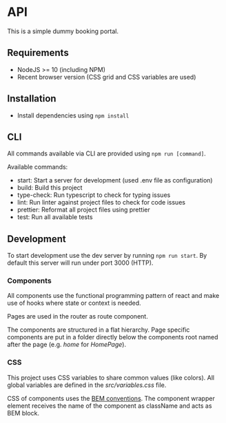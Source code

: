 # API

This is a simple dummy booking portal.

## Requirements

- NodeJS >= 10 (including NPM)
- Recent browser version (CSS grid and CSS variables are used)

## Installation

- Install dependencies using `npm install`

## CLI

All commands available via CLI are provided using `npm run [command]`.

Available commands:

- start: Start a server for development (used .env file as configuration)
- build: Build this project
- type-check: Run typescript to check for typing issues
- lint: Run linter against project files to check for code issues
- prettier: Reformat all project files using prettier
- test: Run all available tests

## Development

To start development use the dev server by running `npm run start`.
By default this server will run under port 3000 (HTTP).

### Components

All components use the functional programming pattern of react and make use of hooks where state or context is needed.

Pages are used in the router as route component.

The components are structured in a flat hierarchy.
Page specific components are put in a folder directly below the components root named after the page (e.g. _home_ for _HomePage_).

### CSS

This project uses CSS variables to share common values (like colors).
All global variables are defined in the _src/variables.css_ file.

CSS of components uses the [BEM conventions](http://getbem.com/naming/).
The component wrapper element receives the name of the component as className and acts as BEM block.
